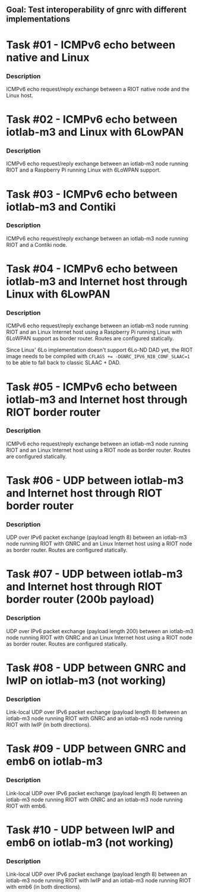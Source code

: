 ## Goal: Test interoperability of gnrc with different implementations

Task #01 - ICMPv6 echo between native and Linux
===============================================
### Description

ICMPv6 echo request/reply exchange between a RIOT native node and the Linux
host.

Task #02 - ICMPv6 echo between iotlab-m3 and Linux with 6LowPAN
===============================================================
### Description

ICMPv6 echo request/reply exchange between an iotlab-m3 node running RIOT and
a Raspberry Pi running Linux with 6LoWPAN support.

Task #03 - ICMPv6 echo between iotlab-m3 and Contiki
====================================================
### Description

ICMPv6 echo request/reply exchange between an iotlab-m3 node running RIOT and
a Contiki node.

Task #04 - ICMPv6 echo between iotlab-m3 and Internet host through Linux with 6LowPAN
=====================================================================================
### Description

ICMPv6 echo request/reply exchange between an iotlab-m3 node running RIOT and
an Linux Internet host using a Raspberry Pi running Linux with 6LoWPAN support
as border router. Routes are configured statically.

Since Linux' 6Lo implementation doesn't support 6Lo-ND DAD yet, the RIOT image
needs to be compiled with `CFLAGS += -DGNRC_IPV6_NIB_CONF_SLAAC=1` to be able to
fall back to classic SLAAC + DAD.

Task #05 - ICMPv6 echo between iotlab-m3 and Internet host through RIOT border router
=====================================================================================
### Description

ICMPv6 echo request/reply exchange between an iotlab-m3 node running RIOT and
an Linux Internet host using a RIOT node  as border router. Routes are
configured statically.

Task #06 - UDP between iotlab-m3 and Internet host through RIOT border router
=============================================================================
### Description

UDP over IPv6 packet exchange (payload length 8) between an iotlab-m3 node running
RIOT with GNRC and an Linux Internet host using a RIOT node as border router.
Routes are configured statically.

Task #07 - UDP between iotlab-m3 and Internet host through RIOT border router (200b payload)
============================================================================================
### Description

UDP over IPv6 packet exchange (payload length 200) between an iotlab-m3 node
running RIOT with GNRC and an Linux Internet host using a RIOT node as border
router. Routes are configured statically.

Task #08 - UDP between GNRC and lwIP on iotlab-m3 (not working)
===============================================================
### Description

Link-local UDP over IPv6 packet exchange (payload length 8) between an iotlab-m3
node running RIOT with GNRC and an iotlab-m3 node running RIOT with lwIP (in
both directions).

Task #09 - UDP between GNRC and emb6 on iotlab-m3
=================================================
### Description

Link-local UDP over IPv6 packet exchange (payload length 8) between an iotlab-m3
node running RIOT with GNRC and an iotlab-m3 node running RIOT with emb6.


Task #10 - UDP between lwIP and emb6 on iotlab-m3 (not working)
===============================================================
### Description

Link-local UDP over IPv6 packet exchange (payload length 8) between an iotlab-m3
node running RIOT with lwIP and an iotlab-m3 node running RIOT with emb6 (in
both directions).
